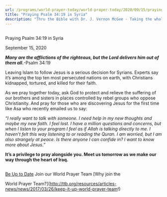 ```yaml
---
url: /programs/world-prayer-today/world-prayer-today/2020/09/15/praying-psalm-34-19-in-syria
title: "Praying Psalm 34:19 in Syria"
description: "Thru the Bible with Dr. J. Vernon McGee - Taking the whole Word to the whole world"
---
```







## 
 Praying Psalm 34:19 in Syria


September 15, 2020




***Many are the afflictions of the righteous, but the Lord delivers him out of them all.***-Psalm 34:19

Leaving Islam to follow Jesus is a serious decision for Syrians. Experts say it’s among the top ten most persecuted nations on earth, with Christians kidnapped, tortured, and killed for their faith.

As we pray together today, ask God to protect and relieve the suffering of our brothers and sisters in places controlled by rebel groups who oppose Christianity. And pray for those who are discovering Jesus for the first time like Asa who recently emailed us to say:

*“I really want to talk with someone. I need help in my new thoughts and maybe my new faith. I feel lost. I have a million questions and concerns, but when I listen to your program I feel as if Allah is talking directly to me. I haven’t felt this way listening to or reading the Quran. I am worried, but I am also strangely at peace. Is there anyone I can confide in? I want to know more about Jesus.”*

**It’s a privilege to pray alongside you. Meet us tomorrow as we make our way through the heart of Iraq.**







## 




[Be Up to Date](http://feeds.feedburner.com/WorldPrayerToday "World Prayer Today RSS Feed")
Join our World Prayer Team
[Why join the  

World Prayer Team?](http://ttb.org/resources/articles-news/news/2017/03/26/keep-it-up-world-prayer-team!)




